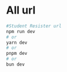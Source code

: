 <h1>All url</h1>

```bash
#Student Resister url
npm run dev
# or
yarn dev
# or
pnpm dev
# or
bun dev
```
